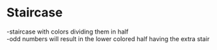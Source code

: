 Staircase
=========
-staircase with colors dividing them in half
<br />
-odd numbers will result in the lower colored half having the extra stair
